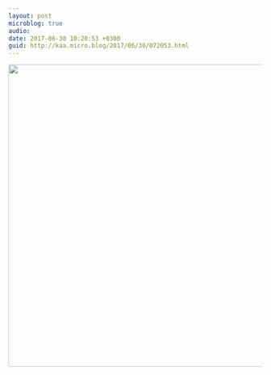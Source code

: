 ```yaml
---
layout: post
microblog: true
audio: 
date: 2017-06-30 10:20:53 +0300
guid: http://kaa.micro.blog/2017/06/30/072053.html
---
```



<img src="https://micro.kaa.bz/uploads/2018/dbe5f15915.jpg" width="600" height="600" />
